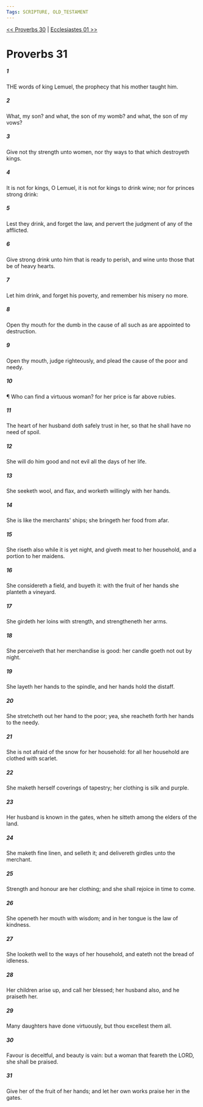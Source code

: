 ```yaml
---
Tags: SCRIPTURE, OLD_TESTAMENT
---
```


[<< Proverbs 30](OLD_TESTAMENT/20_Proverbs/Proverbs_30.md) | [Ecclesiastes 01 >>](OLD_TESTAMENT/21_Ecclesiastes/Ecclesiastes_01.md)

# Proverbs 31

##### 1
 THE words of king Lemuel, the prophecy that his mother taught him.
##### 2
 What, my son?  and what, the son of my womb?  and what, the son of my vows?
##### 3
 Give not thy strength unto women, nor thy ways to that which destroyeth kings.
##### 4
 It is not for kings, O Lemuel, it is not for kings to drink wine; nor for princes strong drink:
##### 5
 Lest they drink, and forget the law, and pervert the judgment of any of the afflicted.
##### 6
 Give strong drink unto him that is ready to perish, and wine unto those that be of heavy hearts.
##### 7
 Let him drink, and forget his poverty, and remember his misery no more.
##### 8
 Open thy mouth for the dumb in the cause of all such as are appointed to destruction.
##### 9
 Open thy mouth, judge righteously, and plead the cause of the poor and needy.
##### 10
 ¶ Who can find a virtuous woman?  for her price is far above rubies.
##### 11
 The heart of her husband doth safely trust in her, so that he shall have no need of spoil.
##### 12
 She will do him good and not evil all the days of her life.
##### 13
 She seeketh wool, and flax, and worketh willingly with her hands.
##### 14
 She is like the merchants' ships; she bringeth her food from afar.
##### 15
 She riseth also while it is yet night, and giveth meat to her household, and a portion to her maidens.
##### 16
 She considereth a field, and buyeth it: with the fruit of her hands she planteth a vineyard.
##### 17
 She girdeth her loins with strength, and strengtheneth her arms.
##### 18
 She perceiveth that her merchandise is good: her candle goeth not out by night.
##### 19
 She layeth her hands to the spindle, and her hands hold the distaff.
##### 20
 She stretcheth out her hand to the poor; yea, she reacheth forth her hands to the needy.
##### 21
 She is not afraid of the snow for her household: for all her household are clothed with scarlet.
##### 22
 She maketh herself coverings of tapestry; her clothing is silk and purple.
##### 23
 Her husband is known in the gates, when he sitteth among the elders of the land.
##### 24
 She maketh fine linen, and selleth it; and delivereth girdles unto the merchant.
##### 25
 Strength and honour are her clothing; and she shall rejoice in time to come.
##### 26
 She openeth her mouth with wisdom; and in her tongue is the law of kindness.
##### 27
 She looketh well to the ways of her household, and eateth not the bread of idleness.
##### 28
 Her children arise up, and call her blessed; her husband also, and he praiseth her.
##### 29
 Many daughters have done virtuously, but thou excellest them all.
##### 30
 Favour is deceitful, and beauty is vain: but a woman that feareth the LORD, she shall be praised.
##### 31
 Give her of the fruit of her hands; and let her own works praise her in the gates.
